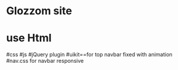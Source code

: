 # Glozzom site
# use Html
#css
#js
#jQuery plugin
#uikit==for top navbar fixed with animation
#nav.css for navbar responsive
